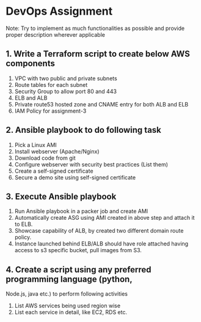 # DevOps Assignment
Note: Try to implement as much functionalities as possible and provide
proper description wherever applicable
## 1. Write a Terraform script to create below AWS components
1. VPC with two public and private subnets
2. Route tables for each subnet
3. Security Group to allow port 80 and 443
4. ELB and ALB
5. Private route53 hosted zone and CNAME entry for both ALB and ELB
6. IAM Policy for assignment-3
## 2. Ansible playbook to do following task
1. Pick a Linux AMI
2. Install webserver (Apache/Nginx)
3. Download code from git
4. Configure webserver with security best practices (List them)
5. Create a self-signed certificate
6. Secure a demo site using self-signed certificate
## 3. Execute Ansible playbook
1. Run Ansible playbook in a packer job and create AMI
2. Automatically create ASG using AMI created in above step and
attach it to ELB.
3. Showcase capability of ALB, by created two different domain route
policy.
4. Instance launched behind ELB/ALB should have role attached
having access to s3 specific bucket, pull images from S3.
## 4. Create a script using any preferred programming language (python,
Node.js, java etc.) to perform following activities
1. List AWS services being used region wise
2. List each service in detail, like EC2, RDS etc.
